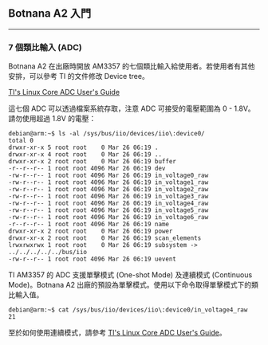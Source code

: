 ## Botnana A2 入門

--------------------
### 7 個類比輸入 (ADC)

Botnana A2 在出廠時開放 AM3357 的七個類比輸入給使用者。若使用者有其他安排，可以參考 TI 的文件修改 Device tree。

[TI's Linux Core ADC User's Guide](http://processors.wiki.ti.com/index.php/Linux_Core_ADC_User's_Guide)

這七個 ADC 可以透過檔案系統存取，注意 ADC 可接受的電壓範圍為 0 - 1.8V。請勿使用超過 1.8V 的電壓：

    debian@arm:~$ ls -al /sys/bus/iio/devices/iio\:device0/
    total 0
    drwxr-xr-x 5 root root    0 Mar 26 06:19 .
    drwxr-xr-x 4 root root    0 Mar 26 06:19 ..
    drwxr-xr-x 2 root root    0 Mar 26 06:19 buffer
    -r--r--r-- 1 root root 4096 Mar 26 06:19 dev
    -rw-r--r-- 1 root root 4096 Mar 26 06:19 in_voltage0_raw
    -rw-r--r-- 1 root root 4096 Mar 26 06:19 in_voltage1_raw
    -rw-r--r-- 1 root root 4096 Mar 26 06:19 in_voltage2_raw
    -rw-r--r-- 1 root root 4096 Mar 26 06:19 in_voltage3_raw
    -rw-r--r-- 1 root root 4096 Mar 26 06:19 in_voltage4_raw
    -rw-r--r-- 1 root root 4096 Mar 26 06:19 in_voltage5_raw
    -rw-r--r-- 1 root root 4096 Mar 26 06:19 in_voltage6_raw
    -r--r--r-- 1 root root 4096 Mar 26 06:19 name
    drwxr-xr-x 2 root root    0 Mar 26 06:19 power
    drwxr-xr-x 2 root root    0 Mar 26 06:19 scan_elements
    lrwxrwxrwx 1 root root    0 Mar 26 06:19 subsystem -> ../../../../../bus/iio
    -rw-r--r-- 1 root root 4096 Mar 26 06:19 uevent
    
TI AM3357 的 ADC 支援單擊模式 (One-shot Mode) 及連續模式 (Continuous Mode)。Botnana A2 出廠的預設為單擊模式。使用以下命令取得單擊模式下的類比輸入值。

    debian@arm:~$ cat /sys/bus/iio/devices/iio\:device0/in_voltage4_raw
    21

至於如何使用連續模式，請參考 [TI's Linux Core ADC User's Guide](http://processors.wiki.ti.com/index.php/Linux_Core_ADC_User's_Guide)。
